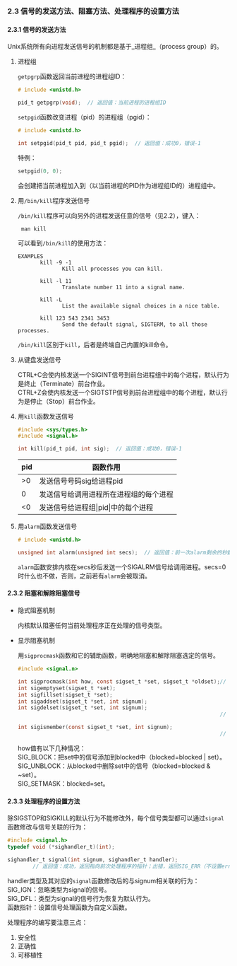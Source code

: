 ### 2.3 信号的发送方法、阻塞方法、处理程序的设置方法

#### 2.3.1 信号的发送方法

Unix系统所有向进程发送信号的机制都是基于_进程组_（process group）的。

1. 进程组

    `getpgrp`函数返回当前进程的进程组ID：

    ```c
    # include <unistd.h>

    pid_t getpgrp(void);  // 返回值：当前进程的进程组ID
    ```

    `setpgid`函数改变进程（pid）的进程组（pgid）：

    ```c
    # include <unistd.h>

    int setpgid(pid_t pid, pid_t pgid);  // 返回值：成功0，错误-1
    ```

    特例：
    ```c
    setpgid(0, 0);
    ```
    会创建把当前进程加入到（以当前进程的PID作为进程组ID的）进程组中。

2. 用`/bin/kill`程序发送信号

    `/bin/kill`程序可以向另外的进程发送任意的信号（见2.2），键入：

        man kill

    可以看到`/bin/kill`的使用方法：

    ```
    EXAMPLES
           kill -9 -1
                  Kill all processes you can kill.

           kill -l 11
                  Translate number 11 into a signal name.

           kill -L
                  List the available signal choices in a nice table.

           kill 123 543 2341 3453
                  Send the default signal, SIGTERM, to all those processes.
    ```

    `/bin/kill`区别于`kill`，后者是终端自己内置的kill命令。

3. 从键盘发送信号

    CTRL+C会使内核发送一个SIGINT信号到前台进程组中的每个进程，默认行为是终止（Terminate）前台作业。  
    CTRL+Z会使内核发送一个SIGTSTP信号到前台进程组中的每个进程，默认行为是停止（Stop）前台作业。  

4. 用`kill`函数发送信号

    ```c
    #include <sys/types.h>
    #include <signal.h>

    int kill(pid_t pid, int sig);  // 返回值：成功0，错误-1
    ```
    |pid|函数作用|
    |-|-|
    |>0|发送信号号码sig给进程pid|
    |0|发送信号给调用进程所在进程组的每个进程|
    |<0|发送信号给进程组\|pid\|中的每个进程|

5. 用`alarm`函数发送信号

    ```c
    # include <unistd.h>

    unsigned int alarm(unsigned int secs);  // 返回值：前一次alarm剩余的秒数，若以前没有设定闹钟，则为0
    ```

    `alarm`函数安排内核在secs秒后发送一个SIGALRM信号给调用进程。secs=0时什么也不做，否则，之前若有`alarm`会被取消。

#### 2.3.2 阻塞和解除阻塞信号

+ 隐式阻塞机制
    
    内核默认阻塞任何当前处理程序正在处理的信号类型。
    
+ 显示阻塞机制

    用`sigprocmask`函数和它的辅助函数，明确地阻塞和解除阻塞选定的信号。
    ```c
    #include <signal.n>
    
    int sigprocmask(int how, const sigset_t *set, sigset_t *oldset);// 改变当前阻塞的信号集合为set，将之前的集合存到oldset中
    int sigemptyset(sigset_t *set);
    int sigfillset(sigset_t *set);
    int sigaddset(sigset_t *set, int signum);
    int sigdelset(sigset_t *set, int signum);
                                                                    // 返回值：成功0，错误-1
    
    int sigismember(const sigset_t *set, int signum);
                                                                    // 返回值：signum是set的成员返回1，不是返回0，错误返回-1
    ```
    
    how值有以下几种情况：  
    SIG_BLOCK：把set中的信号添加到blocked中（blocked=blocked | set）。  
    SIG_UNBLOCK：从blocked中删除set中的信号（blocked=blocked & ~set）。  
    SIG_SETMASK：blocked=set。  

#### 2.3.3 处理程序的设置方法

除SIGSTOP和SIGKILL的默认行为不能修改外，每个信号类型都可以通过`signal`函数修改与信号关联的行为：

```c
#include <signal.h>
typedef void (*sighandler_t)(int);

sighandler_t signal(int signum, sighandler_t handler);
        // 返回值：成功，返回指向前次处理程序的指针；出错，返回SIG_ERR（不设置errno）
```

handler类型及其对应的`signal`函数修改后的与signum相关联的行为：  
SIG_IGN：忽略类型为signal的信号。  
SIG_DFL：类型为signal的信号行为恢复为默认行为。  
函数指针：设置信号处理函数为自定义函数。  

处理程序的编写要注意三点：  
1. 安全性
2. 正确性
3. 可移植性


